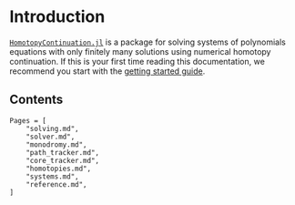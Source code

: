 # Introduction

[`HomotopyContinuation.jl`](https://www.JuliaHomotopyContinuation.org) is a package for solving systems of polynomials equations with
only finitely many solutions using numerical homotopy continuation.
If this is your first time reading this documentation, we recommend you start with the
[getting started guide](https://www.JuliaHomotopyContinuation.org/guides/get-started).

## Contents
```@contents
Pages = [
    "solving.md",
    "solver.md",
    "monodromy.md",
    "path_tracker.md",
    "core_tracker.md",
    "homotopies.md",
    "systems.md",
    "reference.md",
]
```
